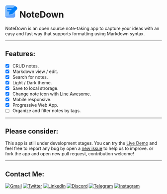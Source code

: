 # ![logo](logo.svg) NoteDown 
NoteDown is an open source note-taking app to capture your ideas with an easy and fast way that supports formatting using Markdown syntax.


---
## Features: 
- [x] CRUD notes.
- [x] Markdown view / edit.
- [x] Search for notes.
- [x] Light / Dark theme.
- [x] Save to local strorage.
- [x] Change note icon with [Line Awesome](https://icons8.com/line-awesome).
- [x] Mobile responsive.
- [x] Progressive Web App.
- [ ] Organize and filter notes by tags.

---
## Please consider:
This app is still under development stages. You can try the [Live Demo](https://mhmdali102.github.io/NoteDown/) and feel free to report any bug by open a [new issue](https://github.com/mhmdali102/notedown/issues) to help us to improve. or fork the app and open new pull request, contribution welcome!

---

## Contact Me:
[![Gmail](https://img.shields.io/badge/Gmail-D14836?style=for-the-badge&logo=gmail&logoColor=white)](mailto:mhmdalihsen102@gmail.com) 
[![Twitter](https://img.shields.io/badge/Twitter-1DA1F2?style=for-the-badge&logo=twitter&logoColor=white)](https://twitter.com/MhmdAliHsen)
[![LinkedIn](https://img.shields.io/badge/LinkedIn-0077B5?style=for-the-badge&logo=linkedin&logoColor=white)](https://www.linkedin.com/in/mhmd-ali-hsen-66b0671b7/)
[![Discord](https://img.shields.io/badge/Discord-7289DA?style=for-the-badge&logo=discord&logoColor=white)](https://discordapp.com/users/404595695195258880/)
[![Telegram](https://img.shields.io/badge/Telegram-2CA5E0?style=for-the-badge&logo=telegram&logoColor=white)](https://t.me/mhmdalihsen)
[![Instagram](https://img.shields.io/badge/Instagram-E4405F?style=for-the-badge&logo=instagram&logoColor=white)](https://instagram.com/mhmdali.hsen)